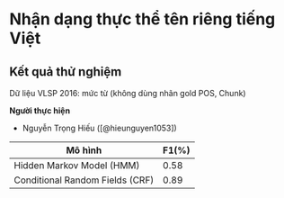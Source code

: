 # Nhận dạng thực thể tên riêng tiếng Việt

## Kết quả thử nghiệm

Dữ liệu VLSP 2016: mức từ (không dùng nhãn gold POS, Chunk)

**Người thực hiện**
* Nguyễn Trọng Hiếu ([@hieunguyen1053])

| Mô hình                         | F1(%) |
| ------------------------------- | ----- |
| Hidden Markov Model (HMM)       | 0.58  |
| Conditional Random Fields (CRF) | 0.89  |
